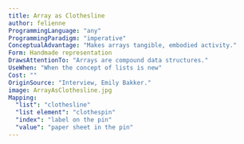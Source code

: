 ```yaml
---
title: Array as Clothesline
author: felienne
ProgrammingLanguage: "any"
ProgrammingParadigm: "imperative"
ConceptualAdvantage: "Makes arrays tangible, embodied activity."
Form: Handmade representation
DrawsAttentionTo: "Arrays are compound data structures."
UseWhen: "When the concept of lists is new"
Cost: ""
OriginSource: "Interview, Emily Bakker."
image: ArrayAsClothesline.jpg
Mapping:
  "list": "clothesline"
  "list element": "clothespin"
  "index": "label on the pin"
  "value": "paper sheet in the pin"
---
```

